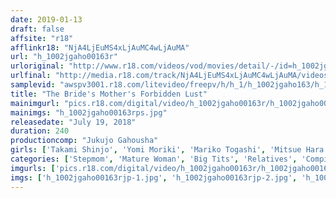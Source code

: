 ```yaml
---
date: 2019-01-13
draft: false
affsite: "r18"
afflinkr18: "NjA4LjEuMS4xLjAuMC4wLjAuMA"
url: "h_1002jgaho00163r"
urloriginal: "http://www.r18.com/videos/vod/movies/detail/-/id=h_1002jgaho00163r"
urlfinal: "http://media.r18.com/track/NjA4LjEuMS4xLjAuMC4wLjAuMA/videos/vod/movies/detail/-/id=h_1002jgaho00163r"
samplevid: "awspv3001.r18.com/litevideo/freepv/h/h_1/h_1002jgaho163/h_1002jgaho163_dmb_w.mp4"
title: "The Bride's Mother's Forbidden Lust"
mainimgurl: "pics.r18.com/digital/video/h_1002jgaho00163r/h_1002jgaho00163rps.jpg"
mainimgs: "h_1002jgaho00163rps.jpg"
releasedate: "July 19, 2018"
duration: 240
productioncomp: "Jukujo Gahousha"
girls: ['Takami Shinjo', 'Yomi Moriki', 'Mariko Togashi', 'Mitsue Hara']
categories: ['Stepmom', 'Mature Woman', 'Big Tits', 'Relatives', 'Compilation', 'Over 4 Hours']
imgurls: ['pics.r18.com/digital/video/h_1002jgaho00163r/h_1002jgaho00163rjp-1.jpg', 'pics.r18.com/digital/video/h_1002jgaho00163r/h_1002jgaho00163rjp-2.jpg', 'pics.r18.com/digital/video/h_1002jgaho00163r/h_1002jgaho00163rjp-3.jpg', 'pics.r18.com/digital/video/h_1002jgaho00163r/h_1002jgaho00163rjp-4.jpg', 'pics.r18.com/digital/video/h_1002jgaho00163r/h_1002jgaho00163rjp-5.jpg', 'pics.r18.com/digital/video/h_1002jgaho00163r/h_1002jgaho00163rjp-6.jpg', 'pics.r18.com/digital/video/h_1002jgaho00163r/h_1002jgaho00163rjp-7.jpg', 'pics.r18.com/digital/video/h_1002jgaho00163r/h_1002jgaho00163rjp-8.jpg', 'pics.r18.com/digital/video/h_1002jgaho00163r/h_1002jgaho00163rjp-9.jpg', 'pics.r18.com/digital/video/h_1002jgaho00163r/h_1002jgaho00163rjp-10.jpg', 'pics.r18.com/digital/video/h_1002jgaho00163r/h_1002jgaho00163rjp-11.jpg', 'pics.r18.com/digital/video/h_1002jgaho00163r/h_1002jgaho00163rjp-12.jpg', 'pics.r18.com/digital/video/h_1002jgaho00163r/h_1002jgaho00163rjp-13.jpg', 'pics.r18.com/digital/video/h_1002jgaho00163r/h_1002jgaho00163rjp-14.jpg', 'pics.r18.com/digital/video/h_1002jgaho00163r/h_1002jgaho00163rjp-15.jpg', 'pics.r18.com/digital/video/h_1002jgaho00163r/h_1002jgaho00163rjp-16.jpg', 'pics.r18.com/digital/video/h_1002jgaho00163r/h_1002jgaho00163rjp-17.jpg', 'pics.r18.com/digital/video/h_1002jgaho00163r/h_1002jgaho00163rjp-18.jpg', 'pics.r18.com/digital/video/h_1002jgaho00163r/h_1002jgaho00163rjp-19.jpg', 'pics.r18.com/digital/video/h_1002jgaho00163r/h_1002jgaho00163rjp-20.jpg']
imgs: ['h_1002jgaho00163rjp-1.jpg', 'h_1002jgaho00163rjp-2.jpg', 'h_1002jgaho00163rjp-3.jpg', 'h_1002jgaho00163rjp-4.jpg', 'h_1002jgaho00163rjp-5.jpg', 'h_1002jgaho00163rjp-6.jpg', 'h_1002jgaho00163rjp-7.jpg', 'h_1002jgaho00163rjp-8.jpg', 'h_1002jgaho00163rjp-9.jpg', 'h_1002jgaho00163rjp-10.jpg', 'h_1002jgaho00163rjp-11.jpg', 'h_1002jgaho00163rjp-12.jpg', 'h_1002jgaho00163rjp-13.jpg', 'h_1002jgaho00163rjp-14.jpg', 'h_1002jgaho00163rjp-15.jpg', 'h_1002jgaho00163rjp-16.jpg', 'h_1002jgaho00163rjp-17.jpg', 'h_1002jgaho00163rjp-18.jpg', 'h_1002jgaho00163rjp-19.jpg', 'h_1002jgaho00163rjp-20.jpg']
---
```

